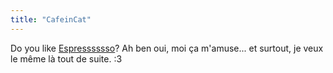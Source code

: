 ```yaml
---
title: "CafeinCat"
---
```


Do you like [Espresssssso](http://static.cyprio.net/wtf/old_pics/garfield_cafeine.gif)?
Ah ben oui, moi ça m'amuse... et surtout, je veux le même là tout de suite. :3

